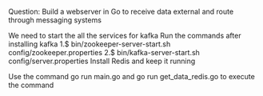 Question: Build a webserver in Go to receive data external and route through messaging systems

We need to start the all the services for kafka 
Run the commands after installing kafka 
1.$ bin/zookeeper-server-start.sh config/zookeeper.properties
2.$ bin/kafka-server-start.sh config/server.properties
Install Redis and keep it running 

Use the command go run main.go and go run get_data_redis.go to execute the command 
